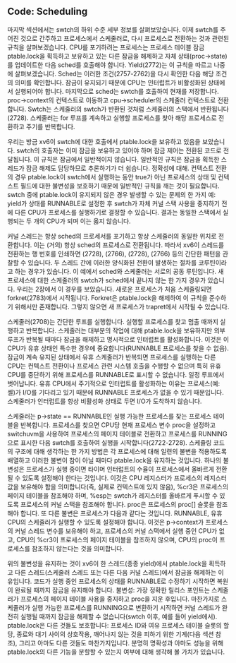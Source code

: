 ## Code: Scheduling



마지막 섹션에서는 swtch의 하위 수준 세부 정보를 살펴보았습니다. 이제 swtch를 주어진 것으로 간주하고 프로세스에서 스케줄러로, 다시 프로세스로 전환하는 것과 관련된 규칙을 살펴보겠습니다. CPU를 포기하려는 프로세스는 프로세스 테이블 잠금 ptable.lock을 획득하고 보유하고 있는 다른 잠금을 해제하고 자체 상태(proc->state)를 업데이트한 다음 sched를 호출해야 합니다. Yield(2772)는 이 규칙을 따르고 나중에 살펴보겠습니다. Sched는 이러한 조건(2757-2762)을 다시 확인한 다음 해당 조건의 의미를 확인합니다. 잠금이 유지되기 때문에 CPU는 인터럽트가 비활성화된 상태에서 실행되어야 합니다. 마지막으로 sched는 swtch를 호출하여 현재를 저장합니다.
proc->context의 컨텍스트로 이동하고 cpu->scheduler의 스케줄러 컨텍스트로 전환합니다. Swtch는 스케줄러의 swtch가 반환된 것처럼 스케줄러의 스택에서 반환됩니다(2728). 스케줄러는 for 루프를 계속하고 실행할 프로세스를 찾아 해당 프로세스로 전환하고 주기를 반복합니다.



우리는 방금 xv6이 swtch에 대한 호출에서 ptable.lock을 보유하고 있음을 보았습니다. swtch의 호출자는 이미 잠금을 보유하고 있어야 하며 잠금 제어는 전환된 코드로 전달됩니다. 이 규칙은 잠금에서 일반적이지 않습니다. 일반적인 규칙은 잠금을 획득한 스레드가 잠금 해제도 담당하므로 추론하기가 더 쉽습니다.
정확성에 대해. 컨텍스트 전환의 경우 ptable.lock이 swtch에서 실행하는 동안 true가 아닌 프로세스의 상태 및 컨텍스트 필드에 대한 불변성을 보호하기 때문에 일반적인 규칙을 깨는 것이 필요합니다. swtch 중에 ptable.lock이 유지되지 않은 경우 발생할 수 있는 문제의 한 가지 예: yield가 상태를 RUNNABLE로 설정한 후 swtch가 자체 커널 스택 사용을 중지하기 전에 다른 CPU가 프로세스를 실행하기로 결정할 수 있습니다. 결과는 동일한 스택에서 실행되는 두 개의 CPU가 되며 이는 옳지 않습니다.



커널 스레드는 항상 sched의 프로세서를 포기하고 항상 스케줄러의 동일한 위치로 전환합니다. 이는 (거의) 항상 sched의 프로세스로 전환됩니다. 따라서 xv6이 스레드를 전환하는 행 번호를 인쇄하면 (2728), (2766), (2728), (2766) 등의 간단한 패턴을 관찰할 수 있습니다. 두 스레드 간에 이러한 양식화된 전환이 발생하는 절차를 코루틴이라고 하는 경우가 있습니다. 이 예에서 sched와 스케줄러는 서로의 공동 루틴입니다.
새 프로세스에 대한 스케줄러의 swtch가 sched에서 끝나지 않는 한 가지 경우가 있습니다. 우리는 2장에서 이 경우를 보았습니다. 새로운 프로세스가 처음 스케줄링되면 forkret(2783)에서 시작됩니다. Forkret은 ptable.lock을 해제하여 이 규칙을 준수하기 위해서만 존재합니다. 그렇지 않으면 새 프로세스가 trapret에서 시작될 수 있습니다.



스케줄러(2708)는 간단한 루프를 실행합니다. 실행할 프로세스를 찾고 멈출 때까지 실행하고 반복합니다. 스케줄러는 대부분의 작업에 대해 ptable.lock을 보유하지만 외부 루프가 반복될 때마다 잠금을 해제하고 명시적으로 인터럽트를 활성화합니다. 이것은 이 CPU가 유휴 상태인 특수한 경우에 중요합니다(RUNNABLE 프로세스를 찾을 수 없음).
잠금이 계속 유지된 상태에서 유휴 스케줄러가 반복되면 프로세스를 실행하는 다른 CPU는 컨텍스트 전환이나 프로세스 관련 시스템 호출을 수행할 수 없으며 특히 유휴 CPU를 중단하기 위해 프로세스를 RUNNABLE로 표시할 수 없습니다. 일정 루프에서 벗어납니다. 유휴 CPU에서 주기적으로 인터럽트를 활성화하는 이유는 프로세스(예: 셸)가 I/O를 기다리고 있기 때문에 RUNNABLE 프로세스가 없을 수 있기 때문입니다. 스케줄러가 인터럽트를 항상 비활성화 상태로 두면 I/O가 도착하지 않습니다.



스케줄러는 p->state == RUNNABLE인 실행 가능한 프로세스를 찾는 프로세스 테이블을 반복합니다. 프로세스를 찾으면 CPU당 현재 프로세스 변수 proc을 설정하고 switchuvm을 사용하여 프로세스의 페이지 테이블로 전환하고 프로세스를 RUNNING으로 표시한 다음 swtch를 호출하여 실행을 시작합니다(2722-2728).
스케쥴링 코드의 구조에 대해 생각하는 한 가지 방법은 각 프로세스에 대해 일련의 불변을 적용하도록 배열하고 이러한 불변이 참이 아닐 때마다 ptable.lock을 유지하는 것입니다. 하나의 불변성은 프로세스가 실행 중이면 타이머 인터럽트의 수율이 프로세스에서 올바르게 전환될 수 있도록 설정해야 한다는 것입니다. 이것은 CPU 레지스터가 프로세스의 레지스터 값을 보유해야 함을 의미합니다(즉, 실제로 컨텍스트에 있지 않음), %cr3은 프로세스의 페이지 테이블을 참조해야 하며, %esp는 swtch가 레지스터를 올바르게 푸시할 수 있도록 프로세스의 커널 스택을 참조해야 합니다. proc은 프로세스의 proc[] 슬롯을 참조해야 합니다. 또 다른 불변은 프로세스가 다음과 같다는 것입니다.
RUNNABLE, 유휴 CPU의 스케줄러가 실행할 수 있도록 설정해야 합니다. 이것은 p->context가 프로세스의 커널 스레드 변수를 보유해야 하고, 프로세스의 커널 스택에서 실행 중인 CPU가 없고, CPU의 %cr3이 프로세스의 페이지 테이블을 참조하지 않으며, CPU의 proc이 프로세스를 참조하지 않는다는 것을 의미합니다.



위의 불변성을 유지하는 것이 xv6이 한 스레드(종종 yield)에서 ptable.lock을 획득하고 다른 스레드(스케줄러 스레드 또는 다른 다음 커널 스레드)에서 잠금을 해제하는 이유입니다. 코드가 실행 중인 프로세스의 상태를 RUNNABLE로 수정하기 시작하면 복원이 완료될 때까지 잠금을 유지해야 합니다.
불변성: 가장 정확한 릴리스 포인트는 스케줄러가 프로세스의 페이지 테이블 사용을 중지하고 proc을 지운 후입니다. 마찬가지로 스케줄러가 실행 가능한 프로세스를 RUNNING으로 변환하기 시작하면 커널 스레드가 완전히 실행될 때까지 잠금을 해제할 수 없습니다(swtch 이후, 예를 들어 yield에서).
ptable.lock은 다른 것들도 보호합니다: 프로세스 ID와 여유 프로세스 테이블 슬롯의 할당, 종료와 대기 사이의 상호작용, 깨어나지 않는 것을 피하기 위한 기계(다음 섹션 참조), 그리고 아마도 다른 것들도 마찬가지입니다. 분명히 명확성과 아마도 성능을 위해 ptable.lock의 다른 기능을 분할할 수 있는지 여부에 대해 생각해 볼 가치가 있습니다.